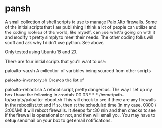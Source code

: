 # pansh


A small collection of shell scripts to use to manage Palo Alto firewalls.  Some of the initial scripts that I am publishing I think a lot of people can utilize and the coding rookies of the world, like myself, can see what's going on with it and modify it pretty simply to meet their needs.  The other coding folks will scoff and ask why I didn't use python.  See above.

Only tested using Ubuntu 18 and 20.


There are four initial scripts that you'll want to use:

paloalto-var.sh
  A collection of variables being sourced from other scripts
  
paloalto-inventory.sh
  Creates the list of 

paloalto-reboot.sh
  A reboot script, pretty dangerous.  The way I set up my box 
  I have the following in crontab:
  00 03 * * * /home/path-to/scripts/paloalto-reboot.sh
  This will check to see if there are any firewalls in the rebootlist.txt and if so, then at the scheduled time (in my case, 0300 / 3:00AM) it will reboot firewalls.
  It sleeps for :30 min and then checks to see if the firewall is operational or not, and then will email you.  You may have to setup sendmail on your box to get email notifications.
  
  
